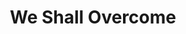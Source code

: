 ---
layout: default
title: We Shall Overcome
event: Albany Movement
category: 
artist: Guy Carawan, Pete Seeger, Joan Beez
genre: Folk
writer:
label:
producer:
award1: Grammy for Best Folk Recording by Pete Seeger, 1963
award2:
award3:
versions: 
coverart: media/images/cover-art/weshallovercome_coverart.jpg
released: 1950 by Joe Glazer and the Elm City Four
video: https://www.youtube.com/embed/nM39QUiAsoM
history: 
description: Pete Seeger first heard the song sung by Tobacco workers in the late 1940s.  Prior to the Albany movement, the song was majoritly performed within the Southern white folk tradition,until led by Bernice Johnson Reagon, black activists changed the structure and tempo of the song which turned it into a protest song sung at mass gatherings (Ward)
---
